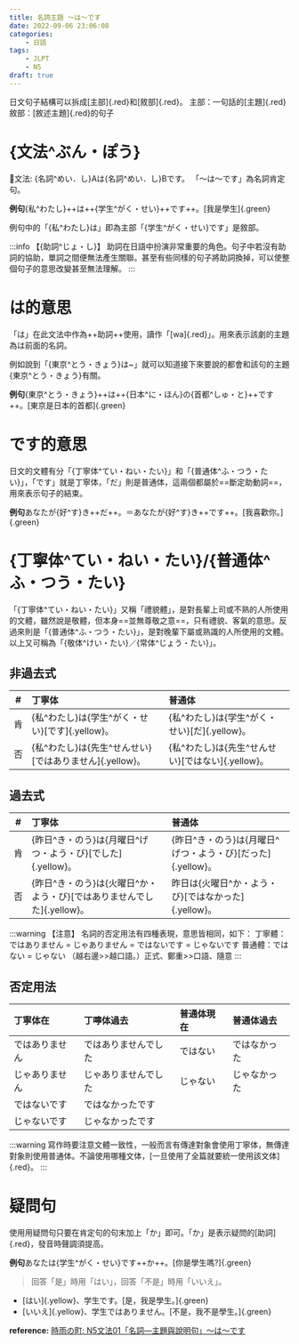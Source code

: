 ```yaml
---
title: 名詞主題 ～は～です
date: 2022-09-06 23:06:08
categories:
    - 日語
tags:
    - JLPT
    - N5
draft: true
---
```

日文句子結構可以拆成[主部]{.red}和[敘部]{.red}。
主部：一句話的[主題]{.red}
敘部：[敘述主題]{.red}的句子

# {文法^ぶん・ぽう}
📖文法: {名詞^めい．し}Aは{名詞^めい．し}Bです。
「～は～です」為名詞肯定句。

**例句**{私^わたし}++は++{学生^がく・せい}++です++。[我是學生]{.green}

例句中的「{私^わたし}は」即為主部「{学生^がく・せい}です」是敘部。


:::info
【{助詞^じょ・し}】
助詞在日語中扮演非常重要的角色。句子中若沒有助詞的協助，單詞之間便無法產生關聯。甚至有些同樣的句子將助詞換掉，可以使整個句子的意思改變甚至無法理解。
:::

# は的意思
「は」在此文法中作為++助詞++使用，讀作「[wa]{.red}」。用來表示該劇的主題為は前面的名詞。

例如說到「{東京^とう・きょう}は~」就可以知道接下來要說的都會和該句的主題{東京^とう・きょう}有關。

**例句**{東京^とう・きょう}++は++{日本^に・ほん}の{首都^しゅ・と}++です++。[東京是日本的首都]{.green}

# です的意思
日文的文體有分「{丁寧体^てい・ねい・たい}」和「{普通体^ふ・つう・たい}」，「です」就是丁寧体，「だ」則是普通体，這兩個都屬於==斷定助動詞==，用來表示句子的結束。

**例句**あなたが{好^す}き++だ++。＝あなたが{好^す}き++です++。[我喜歡你。]{.green}

# {丁寧体^てい・ねい・たい}/{普通体^ふ・つう・たい}
「{丁寧体^てい・ねい・たい}」又稱「禮貌體」，是對長輩上司或不熟的人所使用的文體，雖然說是敬體，但本身==並無尊敬之意==，只有禮貌、客氣的意思。反過來則是「{普通体^ふ・つう・たい}」，是對晚輩下屬或熟識的人所使用的文體。以上又可稱為「{敬体^けい・たい}／{常体^じょう・たい}」。

## 非過去式
|#|丁寧体|普通体|
|:-:|:--|:--|
|肯|{私^わたし}は{学生^がく・せい}[です]{.yellow}。|{私^わたし}は{学生^がく・せい}[だ]{.yellow}。|
|否|{私^わたし}は{先生^せんせい}[ではありません]{.yellow}。|{私^わたし}は{先生^せんせい}[ではない]{.yellow}。|

## 過去式
|#|丁寧体|普通体|
|:-:|:--|:--|
|肯|{昨日^き・のう}は{月曜日^げつ・よう・び}[でした]{.yellow}。|{昨日^き・のう}は{月曜日^げつ・よう・び}[だった]{.yellow}。|
|否|{昨日^き・のう}は{火曜日^か・よう・び}[ではありませんでした]{.yellow}。|昨日は{火曜日^か・よう・び}[ではなかった]{.yellow}。|

:::warning
【注意】
名詞的否定用法有四種表現，意思皆相同，如下：
丁寧體：ではありません = じゃありません = ではないです = じゃないです
普通體：ではない = じゃない
（越右邊>>越口語。）正式、鄭重>>口語、隨意
:::

## 否定用法
|丁寧体在|丁嚀体過去|普通体現在|普通体過去|
|:--|:--|:--|:--|
|ではありません|ではありませんでした|ではない|ではなかった|
|じゃありません|じゃありませんでした|じゃない|じゃなかった|
|ではないです|ではなかったです|
|じゃないです|じゃなかったです|

:::warning
寫作時要注意文體一致性，一般而言有傳達對象會使用丁寧体，無傳達對象則使用普通体。不論使用哪種文体，[一旦使用了全篇就要統一使用該文体]{.red}。
:::

# 疑問句
使用用疑問句只要在肯定句的句末加上「か」即可。「か」是表示疑問的[助詞]{.red}，發音時聲調須提高。

**例句**あなたは{学生^がく・せい}です++か++。[你是學生嗎?]{.green}
>回答「是」時用「はい」，回答「不是」時用「いいえ」。
- [はい]{.yellow}、学生です。[是，我是學生。]{.green}
- [いいえ]{.yellow}、学生ではありません。[不是，我不是學生。]{.green}

**reference:**
[時雨の町: N5文法01「名詞—主題與說明句」～は～です](https://www.sigure.tw/learn-japanese/grammar/n5/01.php)

